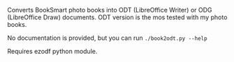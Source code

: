 Converts BookSmart photo books into ODT (LibreOffice Writer) or ODG (LibreOffice Draw) documents.  ODT version is the mos tested with my photo books. 

No documentation is provided, but you can run `./book2odt.py --help`

Requires ezodf python module.
